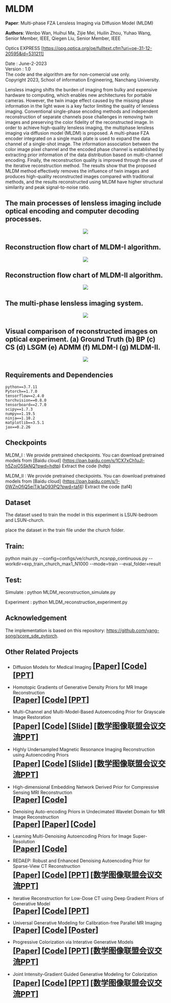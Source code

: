 # MLDM

**Paper**: Multi-phase FZA Lensless Imaging via Diffusion Model (MLDM)

**Authors**: Wenbo Wan, Huihui Ma, Zijie Mei, Huilin Zhou, Yuhao Wang, Senior Member, IEEE, Qiegen Liu, Senior Member, IEEE

Optics EXPRESS [https://opg.optica.org/oe/fulltext.cfm?uri=oe-31-12-20595&id=531211]

Date : June-2-2023  
Version : 1.0  
The code and the algorithm are for non-comercial use only.  
Copyright 2023, School of information Engineering, Nanchang University. 

Lensless imaging shifts the burden of imaging from bulky and expensive hardware to computing, which enables new architectures for portable cameras. However, the twin image effect caused by the missing phase information in the light wave is a key factor limiting the quality of lensless imaging. Conventional single-phase encoding methods and independent reconstruction of separate channels pose challenges in removing twin images and preserving the color fidelity of the reconstructed image. In order to achieve high-quality lensless imaging, the multiphase lensless imaging via diffusion model (MLDM) is proposed. A multi-phase FZA encoder integrated on a single mask plate is used to expand the data channel of a single-shot image. The information association between the color image pixel channel and the encoded phase channel is established by extracting prior information of the data distribution based on multi-channel encoding. Finally, the reconstruction quality is improved through the use of the iterative reconstruction method. The results show that the proposed MLDM method effectively removes the influence of twin images and produces high-quality reconstructed images compared with traditional methods, and the results reconstructed using MLDM have higher structural similarity and peak signal-to-noise ratio.


## The main processes of lensless imaging include optical encoding and computer decoding processes.
<div align="center"><img src="https://github.com/yqx7150/MLDM/blob/main/Figs/fig1.png"> </div>

## Reconstruction flow chart of MLDM-I algorithm.
<div align="center"><img src="https://github.com/yqx7150/MLDM/blob/main/Figs/fig3.png"> </div>

## Reconstruction flow chart of MLDM-II algorithm.
<div align="center"><img src="https://github.com/yqx7150/MLDM/blob/main/Figs/fig5.png"> </div>

## The multi-phase lensless imaging system.
<div align="center"><img src="https://github.com/yqx7150/MLDM/blob/main/Figs/fig8.png"> </div>

## Visual comparison of reconstructed images on optical experiment. (a) Ground Truth (b) BP (c) CS (d) LSGM (e) ADMM (f) MLDM-I (g) MLDM-II.
<div align="center"><img src="https://github.com/yqx7150/MLDM/blob/main/Figs/fig9.png"> </div>


## Requirements and Dependencies
    python==3.7.11
    Pytorch==1.7.0
    tensorflow==2.4.0
    torchvision==0.8.0
    tensorboard==2.7.0
    scipy==1.7.3
    numpy==1.19.5
    ninja==1.10.2
    matplotlib==3.5.1
    jax==0.2.26

## Checkpoints
MLDM_I : We provide pretrained checkpoints. You can download pretrained models from  [Baidu cloud] (https://pan.baidu.com/s/1CX7xCh1uJl-h5ZojO5SkNQ?pwd=hdtp) Extract the code (hdtp)

MLDM_II : We provide pretrained checkpoints. You can download pretrained models from  [Baidu cloud] (https://pan.baidu.com/s/1-0WZnOfjQ5eiTjk1aO93PQ?pwd=taf4) Extract the code (taf4)

## Dataset

The dataset used to train the model in this experiment is  LSUN-bedroom and  LSUN-church.

place the dataset in the train file under the church folder.

## Train:

python main.py --config=configs/ve/church_ncsnpp_continuous.py  --workdir=exp_train_church_max1_N1000 --mode=train --eval_folder=result


## Test:

Simulate : python MLDM_reconstruction_simulate.py

Experiment : python MLDM_reconstruction_experiment.py


## Acknowledgement
The implementation is based on this repository: https://github.com/yang-song/score_sde_pytorch.


## Other Related Projects
  * Diffusion Models for Medical Imaging
[<font size=5>**[Paper]**</font>](https://github.com/yqx7150/Diffusion-Models-for-Medical-Imaging)   [<font size=5>**[Code]**</font>](https://github.com/yqx7150/Diffusion-Models-for-Medical-Imaging)   [<font size=5>**[PPT]**</font>](https://github.com/yqx7150/HKGM/tree/main/PPT)  
  * Homotopic Gradients of Generative Density Priors for MR Image Reconstruction  
[<font size=5>**[Paper]**</font>](https://ieeexplore.ieee.org/abstract/document/9435335)   [<font size=5>**[Code]**</font>](https://github.com/yqx7150/HGGDP)   [<font size=5>**[PPT]**</font>](https://github.com/yqx7150/HGGDP/tree/master/Slide)
  * Multi-Channel and Multi-Model-Based Autoencoding Prior for Grayscale Image Restoration  
[<font size=5>**[Paper]**</font>](https://ieeexplore.ieee.org/stamp/stamp.jsp?tp=&arnumber=8782831)  [<font size=5>**[Code]**</font>](https://github.com/yqx7150/MEDAEP)   [<font size=5>**[Slide]**</font>](https://github.com/yqx7150/EDAEPRec/tree/master/Slide)  [<font size=5>**[数学图像联盟会议交流PPT]**</font>](https://github.com/yqx7150/EDAEPRec/tree/master/Slide)

  * Highly Undersampled Magnetic Resonance Imaging Reconstruction using Autoencoding Priors  
[<font size=5>**[Paper]**</font>](https://cardiacmr.hms.harvard.edu/files/cardiacmr/files/liu2019.pdf)  [<font size=5>**[Code]**</font>](https://github.com/yqx7150/EDAEPRec)   [<font size=5>**[Slide]**</font>](https://github.com/yqx7150/EDAEPRec/tree/master/Slide) [<font size=5>**[数学图像联盟会议交流PPT]**</font>](https://github.com/yqx7150/EDAEPRec/tree/master/Slide)

  * High-dimensional Embedding Network Derived Prior for Compressive Sensing MRI Reconstruction  
 [<font size=5>**[Paper]**</font>](https://www.sciencedirect.com/science/article/abs/pii/S1361841520300815?via%3Dihub)   [<font size=5>**[Code]**</font>](https://github.com/yqx7150/EDMSPRec)
 
  * Denoising Auto-encoding Priors in Undecimated Wavelet Domain for MR Image Reconstruction  
[<font size=5>**[Paper]**</font>](https://www.sciencedirect.com/science/article/pii/S0925231221000990) [<font size=5>**[Paper]**</font>](https://arxiv.org/ftp/arxiv/papers/1909/1909.01108.pdf)  [<font size=5>**[Code]**</font>](https://github.com/yqx7150/WDAEPRec)
  
  * Learning Multi-Denoising Autoencoding Priors for Image Super-Resolution  
[<font size=5>**[Paper]**</font>](https://www.sciencedirect.com/science/article/pii/S1047320318302700)   [<font size=5>**[Code]**</font>](https://github.com/yqx7150/MDAEP-SR)

  * REDAEP: Robust and Enhanced Denoising Autoencoding Prior for Sparse-View CT Reconstruction  
[<font size=5>**[Paper]**</font>](https://ieeexplore.ieee.org/document/9076295)   [<font size=5>**[Code]**</font>](https://github.com/yqx7150/REDAEP)   [<font size=5>**[PPT]**</font>](https://github.com/yqx7150/HGGDP/tree/master/Slide)  [<font size=5>**[数学图像联盟会议交流PPT]**</font>](https://github.com/yqx7150/EDAEPRec/tree/master/Slide)

  * Iterative Reconstruction for Low-Dose CT using Deep Gradient Priors of Generative Model  
[<font size=5>**[Paper]**</font>](https://ieeexplore.ieee.org/abstract/document/9703672)   [<font size=5>**[Code]**</font>](https://github.com/yqx7150/EASEL)   [<font size=5>**[PPT]**</font>](https://github.com/yqx7150/HGGDP/tree/master/Slide)

  * Universal Generative Modeling for Calibration-free Parallel MR Imaging  
[<font size=5>**[Paper]**</font>](https://biomedicalimaging.org/2022/)   [<font size=5>**[Code]**</font>](https://github.com/yqx7150/UGM-PI)   [<font size=5>**[Poster]**</font>](https://github.com/yqx7150/UGM-PI/blob/main/paper%20%23160-Poster.pdf)

* Progressive Colorization via Interative Generative Models  
[<font size=5>**[Paper]**</font>](https://ieeexplore.ieee.org/document/9258392)   [<font size=5>**[Code]**</font>](https://github.com/yqx7150/iGM)   [<font size=5>**[PPT]**</font>](https://github.com/yqx7150/HGGDP/tree/master/Slide)  [<font size=5>**[数学图像联盟会议交流PPT]**</font>](https://github.com/yqx7150/EDAEPRec/tree/master/Slide)

* Joint Intensity-Gradient Guided Generative Modeling for Colorization
[<font size=5>**[Paper]**</font>](https://arxiv.org/abs/2012.14130)   [<font size=5>**[Code]**</font>](https://github.com/yqx7150/JGM)   [<font size=5>**[PPT]**</font>](https://github.com/yqx7150/HGGDP/tree/master/Slide)  [<font size=5>**[数学图像联盟会议交流PPT]**</font>](https://github.com/yqx7150/EDAEPRec/tree/master/Slide)
